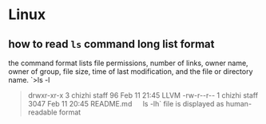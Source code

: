 # Linux

## how to read `ls` command long list format
the command format lists file permissions, number of links, owner name, owner of group, file size, time of last modification, and the file or directory name.
`>ls -l
 > drwxr-xr-x  3 chizhi  staff    96 Feb 11 21:45 LLVM
 > -rw-r--r--  1 chizhi  staff  3047 Feb 11 20:45 README.md`  
`ls -lh` file is displayed as human-readable format

